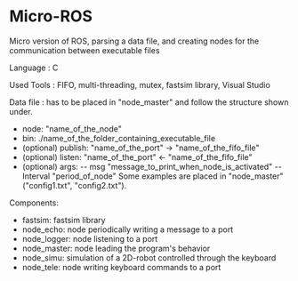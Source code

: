 # Micro-ROS

Micro version of ROS, parsing a data file, and creating nodes for the communication between executable files

Language : C

Used Tools : FIFO, multi-threading, mutex, fastsim library, Visual Studio

Data file : has to be placed in "node_master" and follow the structure shown under.
  - node: "name_of_the_node"
  - bin: ./name_of_the_folder_containing_executable_file
  - (optional) publish: "name_of_the_port" -> "name_of_the_fifo_file"
  - (optional) listen: "name_of_the_port" <- "name_of_the_fifo_file"
  - (optional) args: -- msg "message_to_print_when_node_is_activated" --Interval "period_of_node"
Some examples are placed in "node_master" ("config1.txt", "config2.txt").

Components: 
  - fastsim: fastsim library
  - node_echo: node periodically writing a message to a port
  - node_logger: node listening to a port
  - node_master: node leading the program's behavior
  - node_simu: simulation of a 2D-robot controlled through the keyboard
  - node_tele: node writing keyboard commands to a port








